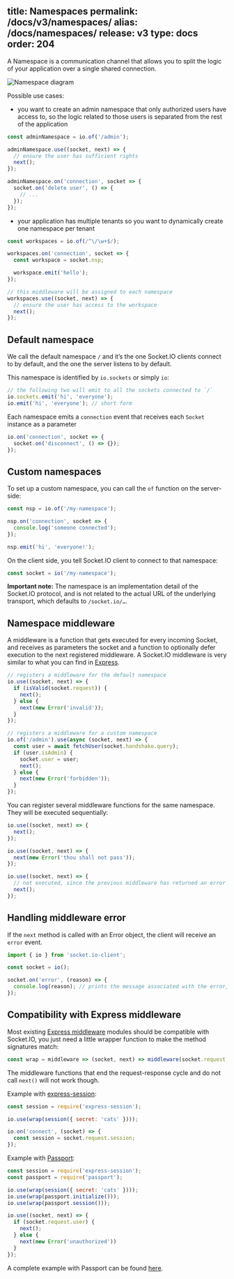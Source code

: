 title: Namespaces
permalink: /docs/v3/namespaces/
alias: /docs/namespaces/
release: v3
type: docs
order: 204
---

A Namespace is a communication channel that allows you to split the logic of your application over a single shared connection.

![Namespace diagram](/images/namespaces.png)

Possible use cases:

- you want to create an admin namespace that only authorized users have access to, so the logic related to those users is separated from the rest of the application

```js
const adminNamespace = io.of('/admin');

adminNamespace.use((socket, next) => {
  // ensure the user has sufficient rights
  next();
});

adminNamespace.on('connection', socket => {
  socket.on('delete user', () => {
    // ...
  });
});
```

- your application has multiple tenants so you want to dynamically create one namespace per tenant

```js
const workspaces = io.of(/^\/\w+$/);

workspaces.on('connection', socket => {
  const workspace = socket.nsp;

  workspace.emit('hello');
});

// this middleware will be assigned to each namespace
workspaces.use((socket, next) => {
  // ensure the user has access to the workspace
  next();
});
```

## Default namespace

We call the default namespace `/` and it’s the one Socket.IO clients connect to by default, and the one the server listens to by default.

This namespace is identified by `io.sockets` or simply `io`:

```js
// the following two will emit to all the sockets connected to `/`
io.sockets.emit('hi', 'everyone');
io.emit('hi', 'everyone'); // short form
```

Each namespace emits a `connection` event that receives each `Socket` instance as a parameter

```js
io.on('connection', socket => {
  socket.on('disconnect', () => {});
});
```

## Custom namespaces

To set up a custom namespace, you can call the `of` function on the server-side:

```js
const nsp = io.of('/my-namespace');

nsp.on('connection', socket => {
  console.log('someone connected');
});

nsp.emit('hi', 'everyone!');
```

On the client side, you tell Socket.IO client to connect to that namespace:

```js
const socket = io('/my-namespace');
```

**Important note:** The namespace is an implementation detail of the Socket.IO protocol, and is not related to the actual URL of the underlying transport, which defaults to `/socket.io/…`.

## Namespace middleware

A middleware is a function that gets executed for every incoming Socket, and receives as parameters the socket and a function to optionally defer execution to the next registered middleware. A Socket.IO middleware is very similar to what you can find in [Express](http://expressjs.com/en/guide/using-middleware.html).

```js
// registers a middleware for the default namespace
io.use((socket, next) => {
  if (isValid(socket.request)) {
    next();
  } else {
    next(new Error('invalid'));
  }
});

// registers a middleware for a custom namespace
io.of('/admin').use(async (socket, next) => {
  const user = await fetchUser(socket.handshake.query);
  if (user.isAdmin) {
    socket.user = user;
    next();
  } else {
    next(new Error('forbidden'));
  }
});
```

You can register several middleware functions for the same namespace. They will be executed sequentially:

```js
io.use((socket, next) => {
  next();
});

io.use((socket, next) => {
  next(new Error('thou shall not pass'));
});

io.use((socket, next) => {
  // not executed, since the previous middleware has returned an error
  next();
});
```

## Handling middleware error

If the `next` method is called with an Error object, the client will receive an `error` event.

```js
import { io } from 'socket.io-client';

const socket = io();

socket.on('error', (reason) => {
  console.log(reason); // prints the message associated with the error, e.g. "thou shall not pass" in the example above
});
```

## Compatibility with Express middleware

Most existing [Express middleware](http://expressjs.com/en/resources/middleware.html) modules should be compatible with Socket.IO, you just need a little wrapper function to make the method signatures match:

```js
const wrap = middleware => (socket, next) => middleware(socket.request, {}, next);
```

The middleware functions that end the request-response cycle and do not call `next()` will not work though.

Example with [express-session](https://www.npmjs.com/package/express-session):

```js
const session = require('express-session');

io.use(wrap(session({ secret: 'cats' })));

io.on('connect', (socket) => {
  const session = socket.request.session;
});
```

Example with [Passport](http://www.passportjs.org/):

```js
const session = require('express-session');
const passport = require('passport');

io.use(wrap(session({ secret: 'cats' })));
io.use(wrap(passport.initialize()));
io.use(wrap(passport.session()));

io.use((socket, next) => {
  if (socket.request.user) {
    next();
  } else {
    next(new Error('unauthorized'))
  }
});
```

A complete example with Passport can be found [here](https://github.com/socketio/socket.io/tree/master/examples/passport-example).
